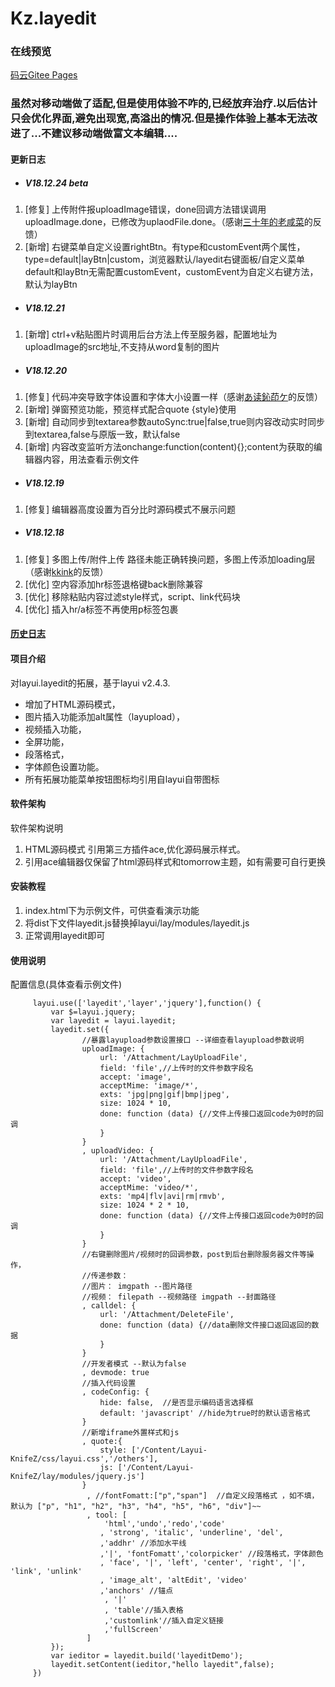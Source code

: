 # Kz.layedit
### 在线预览
[码云Gitee Pages](http://knifez.gitee.io/kz.layedit/index.html)

### 虽然对移动端做了适配,但是使用体验不咋的,已经放弃治疗.以后估计只会优化界面,避免出现宽,高溢出的情况.但是操作体验上基本无法改进了...不建议移动端做富文本编辑....
#### 更新日志
- ##### V18.12.24 beta
1. [修复] 上传附件报uploadImage错误，done回调方法错误调用uploadImage.done，已修改为uplaodFile.done。（感谢<a href="https://gitee.com/dengkai1992">三十年的老咸菜</a>的反馈）
2. [新增] 右键菜单自定义设置rightBtn。有type和customEvent两个属性，type=default|layBtn|custom，浏览器默认/layedit右键面板/自定义菜单 default和layBtn无需配置customEvent，customEvent为自定义右键方法，默认为layBtn
- ##### V18.12.21
1. [新增] ctrl+v粘贴图片时调用后台方法上传至服务器，配置地址为uploadImage的src地址,不支持从word复制的图片
- ##### V18.12.20
1. [修复] 代码冲突导致字体设置和字体大小设置一样（感谢<a href="https://gitee.com/flash127">あ读鈊茚ケ</a>的反馈）
2. [新增] 弹窗预览功能，预览样式配合quote {style}使用
3. [新增] 自动同步到textarea参数autoSync:true|false,true则内容改动实时同步到textarea,false与原版一致，默认false
4. [新增] 内容改变监听方法onchange:function(content){};content为获取的编辑器内容，用法查看示例文件
- ##### V18.12.19
1. [修复] 编辑器高度设置为百分比时源码模式不展示问题
 - ##### V18.12.18
1. [修复] 多图上传/附件上传 路径未能正确转换问题，多图上传添加loading层 （感谢<a href="https://gitee.com/kkink">kkink</a>的反馈）
2. [优化] 空内容添加hr标签退格键back删除兼容
3. [优化] 移除粘贴内容过滤style样式，script、link代码块
4. [优化] 插入hr/a标签不再使用p标签包裹

####  <a href="http://knifez.gitee.io/kz.layedit/UpgradeInfo.html">历史日志</a>

#### 项目介绍
对layui.layedit的拓展，基于layui v2.4.3.
- 增加了HTML源码模式，
- 图片插入功能添加alt属性（layupload），
- 视频插入功能，
- 全屏功能，
- 段落格式，
- 字体颜色设置功能。
- 所有拓展功能菜单按钮图标均引用自layui自带图标
#### 软件架构
软件架构说明
1. HTML源码模式 引用第三方插件ace,优化源码展示样式。
2. 引用ace编辑器仅保留了html源码样式和tomorrow主题，如有需要可自行更换
#### 安装教程
1. index.html下为示例文件，可供查看演示功能
2. 将dist下文件layedit.js替换掉layui/lay/modules/layedit.js
3. 正常调用layedit即可

#### 使用说明
配置信息(具体查看示例文件)

```
     layui.use(['layedit','layer','jquery'],function() {
         var $=layui.jquery;
         var layedit = layui.layedit;
 		 layedit.set({
                //暴露layupload参数设置接口 --详细查看layupload参数说明
                uploadImage: {
                    url: '/Attachment/LayUploadFile',
                    field: 'file',//上传时的文件参数字段名
                    accept: 'image',
                    acceptMime: 'image/*',
                    exts: 'jpg|png|gif|bmp|jpeg',
                    size: 1024 * 10,
                    done: function (data) {//文件上传接口返回code为0时的回调
                    }
                }
                , uploadVideo: {
                    url: '/Attachment/LayUploadFile',
                    field: 'file',//上传时的文件参数字段名
                    accept: 'video',
                    acceptMime: 'video/*',
                    exts: 'mp4|flv|avi|rm|rmvb',
                    size: 1024 * 2 * 10,
                    done: function (data) {//文件上传接口返回code为0时的回调
                    }
                }
                //右键删除图片/视频时的回调参数，post到后台删除服务器文件等操作，
                //传递参数：
                //图片： imgpath --图片路径
                //视频： filepath --视频路径 imgpath --封面路径
                , calldel: {
                    url: '/Attachment/DeleteFile',
                    done: function (data) {//data删除文件接口返回返回的数据
                    }
                }
                //开发者模式 --默认为false
                , devmode: true
                //插入代码设置
                , codeConfig: {
                    hide: false,  //是否显示编码语言选择框
                    default: 'javascript' //hide为true时的默认语言格式
                }           
                //新增iframe外置样式和js
                , quote:{
                    style: ['/Content/Layui-KnifeZ/css/layui.css','/others'],
                    js: ['/Content/Layui-KnifeZ/lay/modules/jquery.js']
                }
                 , //fontFomatt:["p","span"]  //自定义段落格式 ，如不填，默认为 ["p", "h1", "h2", "h3", "h4", "h5", "h6", "div"]~~
                 , tool: [
                     'html','undo','redo','code'
 					, 'strong', 'italic', 'underline', 'del', 
					,'addhr' //添加水平线
					,'|', 'fontFomatt','colorpicker' //段落格式，字体颜色
 					, 'face', '|', 'left', 'center', 'right', '|', 'link', 'unlink'
 					, 'image_alt', 'altEdit', 'video' 
					,'anchors' //锚点
                     , '|'
					 , 'table'//插入表格
					 ,'customlink'//插入自定义链接
					 ,'fullScreen'
                 ]
         });
         var ieditor = layedit.build('layeditDemo');
		 layedit.setContent(ieditor,"hello layedit",false);
     })
```
